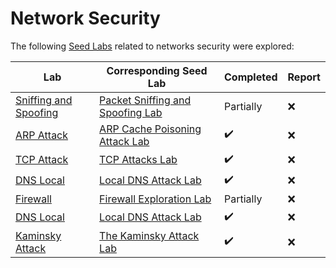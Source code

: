 # Network Security

The following [Seed Labs](https://github.com/seed-labs/seed-labs) related to networks security were explored:

| Lab                                                                                                                   | Corresponding Seed Lab              | Completed          | Report |
| ----------------------------------------------------------------------------------------------------------------------| ----------------------------------- | ------------------ | ------ |
| [Sniffing and Spoofing](Sniffing_Spoofing/)   | [Packet Sniffing and Spoofing Lab](https://seedsecuritylabs.org/Labs_20.04/Networking/Sniffing_Spoofing/)   |  Partially         | :x:    |
| [ARP Attack](ARP_Attack/)                     | [ARP Cache Poisoning Attack Lab](https://seedsecuritylabs.org/Labs_20.04/Networking/ARP_Attack/)            | :heavy_check_mark: | :x:    |
| [TCP Attack](TCP_Attack/)                     | [TCP Attacks Lab](https://seedsecuritylabs.org/Labs_20.04/Networking/TCP_Attacks/)                          | :heavy_check_mark: | :x:    |
| [DNS Local](DNS_Local/)                       | [Local DNS Attack Lab](https://seedsecuritylabs.org/Labs_20.04/Networking/DNS/DNS_Local/)                   | :heavy_check_mark: | :x:    |
| [Firewall](Firewall/)                         | [Firewall Exploration Lab](https://seedsecuritylabs.org/Labs_20.04/Networking/Firewall/)                    |  Partially         | :x:    |
| [DNS Local](DNS_Local/)                       | [Local DNS Attack Lab](https://seedsecuritylabs.org/Labs_20.04/Networking/DNS/DNS_Local/)                   | :heavy_check_mark: | :x:    |
| [Kaminsky Attack](DNS_Remote/)                | [The Kaminsky Attack Lab](https://seedsecuritylabs.org/Labs_20.04/Networking/DNS/DNS_Remote/)               | :heavy_check_mark: | :x:    |
